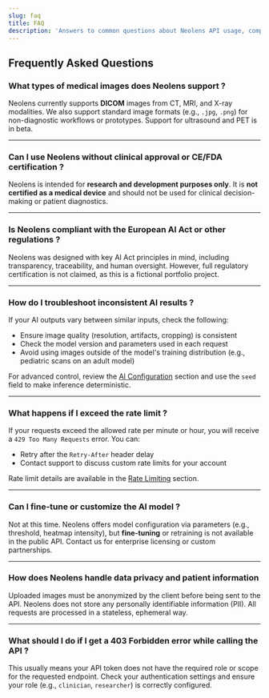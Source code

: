 ```yaml
---
slug: faq
title: FAQ
description: 'Answers to common questions about Neolens API usage, compliance, troubleshooting, and capabilities.'
---
```


## Frequently Asked Questions

### What types of medical images does Neolens support ?

Neolens currently supports **DICOM** images from CT, MRI, and X-ray modalities. We also support standard image formats (e.g., `.jpg`, `.png`) for non-diagnostic workflows or prototypes. Support for ultrasound and PET is in beta.

---

### Can I use Neolens without clinical approval or CE/FDA certification ?

Neolens is intended for **research and development purposes only**. It is **not certified as a medical device** and should not be used for clinical decision-making or patient diagnostics.

---

### Is Neolens compliant with the European AI Act or other regulations ?

Neolens was designed with key AI Act principles in mind, including transparency, traceability, and human oversight. However, full regulatory certification is not claimed, as this is a fictional portfolio project.

---

### How do I troubleshoot inconsistent AI results ?

If your AI outputs vary between similar inputs, check the following:

- Ensure image quality (resolution, artifacts, cropping) is consistent  
- Check the model version and parameters used in each request  
- Avoid using images outside of the model's training distribution (e.g., pediatric scans on an adult model)  

For advanced control, review the [AI Configuration](../ai-insights/configuring-ai) section and use the `seed` field to make inference deterministic.

---

### What happens if I exceed the rate limit ?

If your requests exceed the allowed rate per minute or hour, you will receive a `429 Too Many Requests` error. You can:

- Retry after the `Retry-After` header delay  
- Contact support to discuss custom rate limits for your account  

Rate limit details are available in the [Rate Limiting](../getting-started/rate-limiting) section.

---

### Can I fine-tune or customize the AI model ?

Not at this time. Neolens offers model configuration via parameters (e.g., threshold, heatmap intensity), but **fine-tuning** or retraining is not available in the public API. Contact us for enterprise licensing or custom partnerships.

---

### How does Neolens handle data privacy and patient information

Uploaded images must be anonymized by the client before being sent to the API. Neolens does not store any personally identifiable information (PII). All requests are processed in a stateless, ephemeral way.

---

### What should I do if I get a 403 Forbidden error while calling the API ?

This usually means your API token does not have the required role or scope for the requested endpoint. Check your authentication settings and ensure your role (e.g., `clinician`, `researcher`) is correctly configured.
